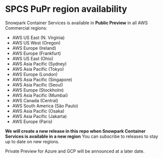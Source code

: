 # SPCS PuPr region availability

Snowpark Container Services is available in **Public Preview** in all AWS Commercial regions:
- AWS US East (N. Virginia)
- AWS US West (Oregon)
- AWS Europe (Ireland)
- AWS Europe (Frankfurt)
- AWS US East (Ohio)
- AWS Asia Pacific (Sydney)
- AWS Asia Pacific (Tokyo)
- AWS Europe (London)
- AWS Asia Pacific (Singapore)
- AWS Asia Pacific (Seoul)
- AWS Europe (Stockholm)
- AWS Asia Pacific (Mumbai)
- AWS Canada (Central)
- AWS South America (São Paulo)
- AWS Asia Pacific (Osaka)
- AWS Asia Pacific (Jakarta)
- AWS Europe (Paris)


**We will create a new release in this repo when Snowpark Container Services is available in a new region** You can subscribe to releases to stay up to date on new regions.

Private Preview for Azure and GCP will be announced at a later date.
